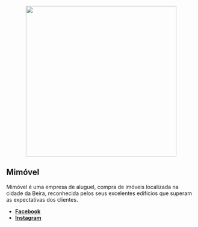<p align="center"><a href="https://mimovel.com" target="_blank"><img src="https://mimovel.com/website/images/logo.jpg" width="400"></a></p>


## Mimóvel
Mimóvel é uma empresa de aluguel, compra de imóveis localizada na cidade da Beira, reconhecida pelos seus excelentes edifícios que superam as expectativas dos clientes.


- **[Facebook](https://www.facebook.com/Mim%C3%B3velcom-imobili%C3%A1ria-101155348750579)**
- **[Instagram](https://www.instagram.com/mimovel_imobiliaria)**


